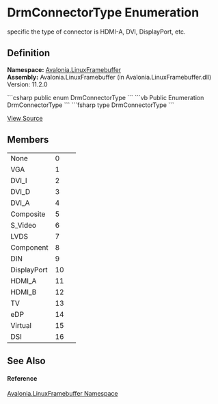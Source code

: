 # DrmConnectorType Enumeration


specific the type of connector is HDMI-A, DVI, DisplayPort, etc.



## Definition
**Namespace:** <a href="N_Avalonia_LinuxFramebuffer">Avalonia.LinuxFramebuffer</a>  
**Assembly:** Avalonia.LinuxFramebuffer (in Avalonia.LinuxFramebuffer.dll) Version: 11.2.0

<Tabs groupId="api-code-preview">
<TabItem value="csharp" label="C#">
```csharp
public enum DrmConnectorType
```
</TabItem>
<TabItem value="vb" label="VB">
```vb
Public Enumeration DrmConnectorType
```
</TabItem>
<TabItem value="fsharp" label="F#">
```fsharp
type DrmConnectorType
```
</TabItem>
</Tabs>



<a href="https://github.com/AvaloniaUI/Avalonia/tree/master/src/Linux/Avalonia.LinuxFramebuffer/DrmConnectorType.cs" title="View the source code">View Source</a>



## Members
<table>
<tr>
<td>None</td>
<td>0</td>
<td> </td>
</tr>
<tr>
<td>VGA</td>
<td>1</td>
<td> </td>
</tr>
<tr>
<td>DVI_I</td>
<td>2</td>
<td> </td>
</tr>
<tr>
<td>DVI_D</td>
<td>3</td>
<td> </td>
</tr>
<tr>
<td>DVI_A</td>
<td>4</td>
<td> </td>
</tr>
<tr>
<td>Composite</td>
<td>5</td>
<td> </td>
</tr>
<tr>
<td>S_Video</td>
<td>6</td>
<td> </td>
</tr>
<tr>
<td>LVDS</td>
<td>7</td>
<td> </td>
</tr>
<tr>
<td>Component</td>
<td>8</td>
<td> </td>
</tr>
<tr>
<td>DIN</td>
<td>9</td>
<td> </td>
</tr>
<tr>
<td>DisplayPort</td>
<td>10</td>
<td> </td>
</tr>
<tr>
<td>HDMI_A</td>
<td>11</td>
<td> </td>
</tr>
<tr>
<td>HDMI_B</td>
<td>12</td>
<td> </td>
</tr>
<tr>
<td>TV</td>
<td>13</td>
<td> </td>
</tr>
<tr>
<td>eDP</td>
<td>14</td>
<td> </td>
</tr>
<tr>
<td>Virtual</td>
<td>15</td>
<td> </td>
</tr>
<tr>
<td>DSI</td>
<td>16</td>
<td> </td>
</tr>
</table>

## See Also


#### Reference
<a href="N_Avalonia_LinuxFramebuffer">Avalonia.LinuxFramebuffer Namespace</a>  

